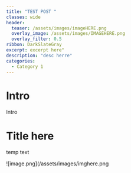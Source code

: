```yaml
---
title: "TEST POST "
classes: wide
header:
  teaser: /assets/images/imageHERE.png
  overlay_image: /assets/images/IMAGEHERE.png
  overlay_filter: 0.5
ribbon: DarkSlateGray
excerpt: excerpt here"
description: "desc herre"
categories:
  - Category 1
---
```

# Intro
Intro

# Title here
temp text

![image.png](/assets/images/imghere.png


